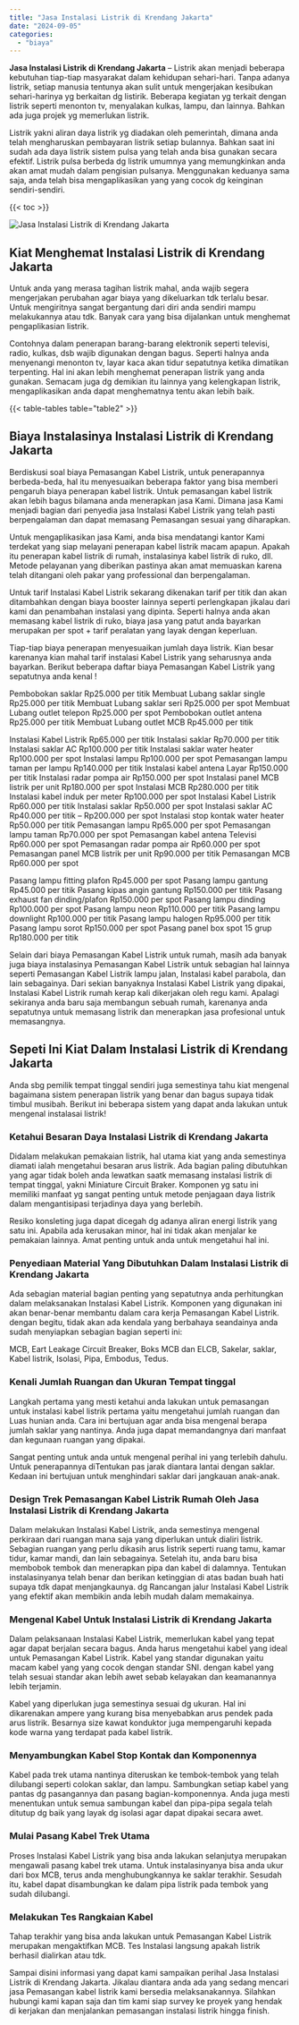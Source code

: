 ```yaml
---
title: "Jasa Instalasi Listrik di Krendang Jakarta"
date: "2024-09-05"
categories: 
  - "biaya"
---
```


**Jasa Instalasi Listrik di Krendang Jakarta** – Listrik akan menjadi beberapa kebutuhan tiap-tiap masyarakat dalam kehidupan sehari-hari. Tanpa adanya listrik, setiap manusia tentunya akan sulit untuk mengerjakan kesibukan sehari-harinya yg berkaitan dg listirik. Beberapa kegiatan yg terkait dengan listrik seperti menonton tv, menyalakan kulkas, lampu, dan lainnya. Bahkan ada juga projek yg memerlukan listrik.

Listrik yakni aliran daya listrik yg diadakan oleh pemerintah, dimana anda telah mengharuskan pembayaran listrik setiap bulannya. Bahkan saat ini sudah ada daya listrik sistem pulsa yang telah anda bisa gunakan secara efektif. Listrik pulsa berbeda dg listrik umumnya yang memungkinkan anda akan amat mudah dalam pengisian pulsanya. Menggunakan keduanya sama saja, anda telah bisa mengaplikasikan yang yang cocok dg keinginan sendiri-sendiri.

{{< toc >}}

![Jasa Instalasi Listrik di Krendang Jakarta](/images/instalasi-listrik-murah21.png)

## Kiat Menghemat Instalasi Listrik di Krendang Jakarta

Untuk anda yang merasa tagihan listrik mahal, anda wajib segera mengerjakan perubahan agar biaya yang dikeluarkan tdk terlalu besar. Untuk mengiritnya sangat bergantung dari diri anda sendiri mampu melakukannya atau tdk. Banyak cara yang bisa dijalankan untuk menghemat pengaplikasian listrik.

Contohnya dalam penerapan barang-barang elektronik seperti televisi, radio, kulkas, dsb wajib digunakan dengan bagus. Seperti halnya anda menyenangi menonton tv, layar kaca akan tidur sepatutnya ketika dimatikan terpenting. Hal ini akan lebih menghemat penerapan listrik yang anda gunakan. Semacam juga dg demikian itu lainnya yang kelengkapan listrik, mengaplikasikan anda dapat menghematnya tentu akan lebih baik.

{{< table-tables table="table2" >}}

## Biaya Instalasinya Instalasi Listrik di Krendang Jakarta

Berdiskusi soal biaya Pemasangan Kabel Listrik, untuk penerapannya berbeda-beda, hal itu menyesuaikan beberapa faktor yang bisa memberi pengaruh biaya penerapan kabel listrik. Untuk pemasangan kabel listrik akan lebih bagus bilamana anda menerapkan jasa Kami. Dimana jasa Kami menjadi bagian dari penyedia jasa Instalasi Kabel Listrik yang telah pasti berpengalaman dan dapat memasang Pemasangan sesuai yang diharapkan.

Untuk mengaplikasikan jasa Kami, anda bisa mendatangi kantor Kami terdekat yang siap melayani penerapan kabel listrik macam apapun. Apakah itu penerapan kabel listrik di rumah, instalasinya kabel listrik di ruko, dll. Metode pelayanan yang diberikan pastinya akan amat memuaskan karena telah ditangani oleh pakar yang professional dan berpengalaman.

Untuk tarif Instalasi Kabel Listrik sekarang dikenakan tarif per titik dan akan ditambahkan dengan biaya booster lainnya seperti perlengkapan jikalau dari kami dan penambahan instalasi yang dipinta. Seperti halnya anda akan memasang kabel listrik di ruko, biaya jasa yang patut anda bayarkan merupakan per spot + tarif peralatan yang layak dengan keperluan.

Tiap-tiap biaya penerapan menyesuaikan jumlah daya listrik. Kian besar karenanya kian mahal tarif instalasi Kabel Listrik yang seharusnya anda bayarkan. Berikut beberapa daftar biaya Pemasangan Kabel Listrik yang sepatutnya anda kenal !

Pembobokan saklar Rp25.000 per titik Membuat Lubang saklar single Rp25.000 per titik Membuat Lubang saklar seri Rp25.000 per spot Membuat Lubang outlet telepon Rp25.000 per spot Pembobokan outlet antena Rp25.000 per titik Membuat Lubang outlet MCB Rp45.000 per titik

Instalasi Kabel Listrik Rp65.000 per titik Instalasi saklar Rp70.000 per titik Instalasi saklar AC Rp100.000 per titik Instalasi saklar water heater Rp100.000 per spot Instalasi lampu Rp100.000 per spot Pemasangan lampu taman per lampu Rp140.000 per titik Instalasi kabel antena Layar Rp150.000 per titik Instalasi radar pompa air Rp150.000 per spot Instalasi panel MCB listrik per unit Rp180.000 per spot Instalasi MCB Rp280.000 per titik Instalasi kabel induk per meter Rp100.000 per spot Instalasi Kabel Listrik Rp60.000 per titik Instalasi saklar Rp50.000 per spot Instalasi saklar AC Rp40.000 per titik – Rp200.000 per spot Instalasi stop kontak water heater Rp50.000 per titik Pemasangan lampu Rp65.000 per spot Pemasangan lampu taman Rp70.000 per spot Pemasangan kabel antena Televisi Rp60.000 per spot Pemasangan radar pompa air Rp60.000 per spot Pemasangan panel MCB listrik per unit Rp90.000 per titik Pemasangan MCB Rp60.000 per spot

Pasang lampu fitting plafon Rp45.000 per spot Pasang lampu gantung Rp45.000 per titik Pasang kipas angin gantung Rp150.000 per titik Pasang exhaust fan dinding/plafon Rp150.000 per spot Pasang lampu dinding Rp100.000 per spot Pasang lampu neon Rp110.000 per titik Pasang lampu downlight Rp100.000 per titik Pasang lampu halogen Rp95.000 per titik Pasang lampu sorot Rp150.000 per spot Pasang panel box spot 15 grup Rp180.000 per titik

Selain dari biaya Pemasangan Kabel Listrik untuk rumah, masih ada banyak juga biaya instalasinya Pemasangan Kabel Listrik untuk sebagian hal lainnya seperti Pemasangan Kabel Listrik lampu jalan, Instalasi kabel parabola, dan lain sebagainya. Dari sekian banyaknya Instalasi Kabel Listrik yang dipakai, Instalasi Kabel Listrik rumah kerap kali dikerjakan oleh regu kami. Apalagi sekiranya anda baru saja membangun sebuah rumah, karenanya anda sepatutnya untuk memasang listrik dan menerapkan jasa profesional untuk memasangnya.

## Sepeti Ini Kiat Dalam Instalasi Listrik di Krendang Jakarta


Anda sbg pemilik tempat tinggal sendiri juga semestinya tahu kiat mengenal bagaimana sistem penerapan listrik yang benar dan bagus supaya tidak timbul musibah. Berikut ini beberapa sistem yang dapat anda lakukan untuk mengenal instalasai listrik!

### Ketahui Besaran Daya Instalasi Listrik di Krendang Jakarta

Didalam melakukan pemakaian listrik, hal utama kiat yang anda semestinya diamati ialah mengetahui besaran arus listrik. Ada bagian paling dibutuhkan yang agar tidak boleh anda lewatkan saatk memasang instalasi listrik di tempat tinggal, yakni Miniature Circuit Braker. Komponen yg satu ini memiliki manfaat yg sangat penting untuk metode penjagaan daya listrik dalam mengantisipasi terjadinya daya yang berlebih.

Resiko konsleting juga dapat dicegah dg adanya aliran energi listrik yang satu ini. Apabila ada kerusakan minor, hal ini tidak akan menjalar ke pemakaian lainnya. Amat penting untuk anda untuk mengetahui hal ini.

### Penyediaan Material Yang Dibutuhkan Dalam Instalasi Listrik di Krendang Jakarta

Ada sebagian material bagian penting yang sepatutnya anda perhitungkan dalam melaksanakan Instalasi Kabel Listrik. Komponen yang digunakan ini akan benar-benar membantu dalam cara kerja Pemasangan Kabel Listrik. dengan begitu, tidak akan ada kendala yang berbahaya seandainya anda sudah menyiapkan sebagian bagian seperti ini:

MCB, Eart Leakage Circuit Breaker, Boks MCB dan ELCB, Sakelar, saklar, Kabel listrik, Isolasi, Pipa, Embodus, Tedus.

### Kenali Jumlah Ruangan dan Ukuran Tempat tinggal

Langkah pertama yang mesti ketahui anda lakukan untuk pemasangan untuk instalasi kabel listrik pertama yaitu mengetahui jumlah ruangan dan Luas hunian anda. Cara ini bertujuan agar anda bisa mengenal berapa jumlah saklar yang nantinya. Anda juga dapat memandangnya dari manfaat dan kegunaan ruangan yang dipakai.

Sangat penting untuk anda untuk mengenal perihal ini yang terlebih dahulu. Untuk penerapannya diTentukan pas jarak diantara lantai dengan saklar. Kedaan ini bertujuan untuk menghindari saklar dari jangkauan anak-anak.

### Design Trek Pemasangan Kabel Listrik Rumah Oleh Jasa Instalasi Listrik di Krendang Jakarta

Dalam melakukan Instalasi Kabel Listrik, anda semestinya mengenal perkiraan dari ruangan mana saja yang diperlukan untuk dialiri listrik. Sebagian ruangan yang perlu dikasih arus listrik seperti ruang tamu, kamar tidur, kamar mandi, dan lain sebagainya. Setelah itu, anda baru bisa membobok tembok dan menerapkan pipa dan kabel di dalamnya. Tentukan instalasinyanya telah benar dan berikan ketinggian di atas badan buah hati supaya tdk dapat menjangkaunya. dg Rancangan jalur Instalasi Kabel Listrik yang efektif akan membikin anda lebih mudah dalam memakainya.

### Mengenal Kabel Untuk Instalasi Listrik di Krendang Jakarta

Dalam pelaksanaan Instalasi Kabel Listrik, memerlukan kabel yang tepat agar dapat berjalan secara bagus. Anda harus mengetahui kabel yang ideal untuk Pemasangan Kabel Listrik. Kabel yang standar digunakan yaitu macam kabel yang yang cocok dengan standar SNI. dengan kabel yang telah sesuai standar akan lebih awet sebab kelayakan dan keamanannya lebih terjamin.

Kabel yang diperlukan juga semestinya sesuai dg ukuran. Hal ini dikarenakan ampere yang kurang bisa menyebabkan arus pendek pada arus listrik. Besarnya size kawat konduktor juga mempengaruhi kepada kode warna yang terdapat pada kabel listrik.

### Menyambungkan Kabel Stop Kontak dan Komponennya

Kabel pada trek utama nantinya diteruskan ke tembok-tembok yang telah dilubangi seperti colokan saklar, dan lampu. Sambungkan setiap kabel yang pantas dg pasangannya dan pasang bagian-komponennya. Anda juga mesti menentukan untuk semua sambungan kabel dan pipa-pipa segala telah ditutup dg baik yang layak dg isolasi agar dapat dipakai secara awet.

### Mulai Pasang Kabel Trek Utama

Proses Instalasi Kabel Listrik yang bisa anda lakukan selanjutya merupakan mengawali pasang kabel trek utama. Untuk instalasinyanya bisa anda ukur dari box MCB, terus anda menghubungkannya ke saklar terakhir. Sesudah itu, kabel dapat disambungkan ke dalam pipa listrik pada tembok yang sudah dilubangi.

### Melakukan Tes Rangkaian Kabel

Tahap terakhir yang bisa anda lakukan untuk Pemasangan Kabel Listrik merupakan mengaktifkan MCB. Tes Instalasi langsung apakah listrik berhasil dialirkan atau tdk.

Sampai disini informasi yang dapat kami sampaikan perihal Jasa Instalasi Listrik di Krendang Jakarta. Jikalau diantara anda ada yang sedang mencari jasa Pemasangan kabel listrik kami bersedia melaksanakannya. Silahkan hubungi kami kapan saja dan tim kami siap survey ke proyek yang hendak di kerjakan dan menjalankan pemasangan instalasi listrik hingga finish.

